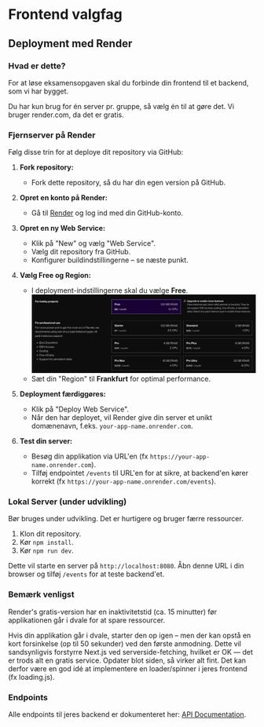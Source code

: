 # Frontend valgfag

## Deployment med Render

### Hvad er dette?

For at løse eksamensopgaven skal du forbinde din frontend til et backend, som vi har bygget.

Du har kun brug for én server pr. gruppe, så vælg én til at gøre det. Vi bruger render.com, da det er gratis.

### Fjernserver på Render

Følg disse trin for at deploye dit repository via GitHub:

1. **Fork repository:**

   - Fork dette repository, så du har din egen version på GitHub.

2. **Opret en konto på Render:**

   - Gå til [Render](https://render.com) og log ind med din GitHub-konto.

3. **Opret en ny Web Service:**

   - Klik på "New" og vælg "Web Service".
   - Vælg dit repository fra GitHub.
   - Konfigurer buildindstillingerne – se næste punkt.

4. **Vælg Free og Region:**

   - I deployment-indstillingerne skal du vælge **Free**.
     ![Free tier](public/freetier.png)
   - Sæt din "Region" til **Frankfurt** for optimal performance.

5. **Deployment færdiggøres:**

   - Klik på "Deploy Web Service".
   - Når den har deployet, vil Render give din server et unikt domænenavn, f.eks. `your-app-name.onrender.com`.

6. **Test din server:**
   - Besøg din applikation via URL'en (fx `https://your-app-name.onrender.com`).
   - Tilføj endpointet `/events` til URL'en for at sikre, at backend'en kører korrekt (fx `https://your-app-name.onrender.com/events`).

### Lokal Server (under udvikling)

Bør bruges under udvikling. Det er hurtigere og bruger færre ressourcer.

1. Klon dit repository.
2. Kør `npm install`.
3. Kør `npm run dev`.

Dette vil starte en server på `http://localhost:8080`. Åbn denne URL i din browser og tilføj `/events` for at teste backend'et.

### Bemærk venligst

Render's gratis-version har en inaktivitetstid (ca. 15 minutter) før applikationen går i dvale for at spare ressourcer.

Hvis din applikation går i dvale, starter den op igen – men der kan opstå en kort forsinkelse (op til 50 sekunder) ved den første anmodning. Dette vil sandsynligvis forstyrre Next.js ved serverside-fetching, hvilket er OK — det er trods alt en gratis service. Opdater blot siden, så virker alt fint.
Det kan derfor være en god idé at implementere en loader/spinner i jeres frontend (fx loading.js).

### Endpoints

Alle endpoints til jeres backend er dokumenteret her: [API Documentation](https://daviatkea.github.io/API/).

